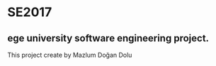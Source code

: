 # SE2017
<h2>ege university software engineering project.</h2> 
This project create by Mazlum Doğan Dolu
